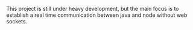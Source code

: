 This project is still under heavy development, but the main focus is to establish a real time communication between java and node without web sockets.
